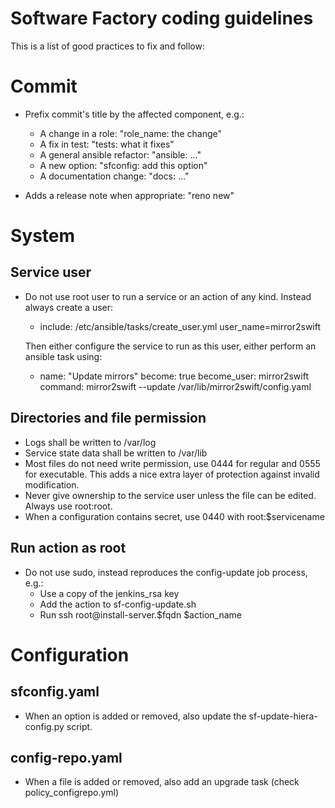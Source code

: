 Software Factory coding guidelines
==================================

This is a list of good practices to fix and follow:


# Commit

* Prefix commit's title by the affected component, e.g.:
  * A change in a role: "role_name: the change"
  * A fix in test: "tests: what it fixes"
  * A general ansible refactor: "ansible: ..."
  * A new option: "sfconfig: add this option"
  * A documentation change: "docs: ..."

* Adds a release note when appropriate: "reno new"


# System

## Service user

* Do not use root user to run a service or an action of any kind.
  Instead always create a user:
    - include: /etc/ansible/tasks/create_user.yml user_name=mirror2swift

  Then either configure the service to run as this user, either
  perform an ansible task using:
    - name: "Update mirrors"
      become: true
      become_user: mirror2swift
      command: mirror2swift --update /var/lib/mirror2swift/config.yaml

## Directories and file permission

* Logs shall be written to /var/log
* Service state data shall be written to /var/lib
* Most files do not need write permission, use 0444 for regular and 0555 for executable.
  This adds a nice extra layer of protection against invalid modification.
* Never give ownership to the service user unless the file can be edited. Always use root:root.
* When a configuration contains secret, use 0440 with root:$servicename

## Run action as root

* Do not use sudo, instead reproduces the config-update job process, e.g.:
  * Use a copy of the jenkins_rsa key
  * Add the action to sf-config-update.sh
  * Run ssh root@install-server.$fqdn $action_name


# Configuration

## sfconfig.yaml

* When an option is added or removed, also update the sf-update-hiera-config.py script.

## config-repo.yaml

* When a file is added or removed, also add an upgrade task (check policy_configrepo.yml)
